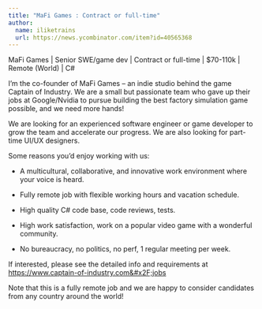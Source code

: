 ```yaml
---
title: "MaFi Games : Contract or full-time"
author:
  name: iliketrains
  url: https://news.ycombinator.com/item?id=40565368
---
```

MaFi Games | Senior SWE&#x2F;game dev | Contract or full-time | $70-110k | Remote (World) | C#

I’m the co-founder of MaFi Games – an indie studio behind the game Captain of Industry. We are a small but passionate team who gave up their jobs at Google&#x2F;Nvidia to pursue building the best factory simulation game possible, and we need more hands!

We are looking for an experienced software engineer or game developer to grow the team and accelerate our progress. We are also looking for part-time UI&#x2F;UX designers.

Some reasons you’d enjoy working with us:

* A multicultural, collaborative, and innovative work environment where your voice is heard.

* Fully remote job with flexible working hours and vacation schedule.

* High quality C# code base, code reviews, tests.

* High work satisfaction, work on a popular video game with a wonderful community.

* No bureaucracy, no politics, no perf, 1 regular meeting per week.

If interested, please see the detailed info and requirements at <a href="https:&#x2F;&#x2F;www.captain-of-industry.com&#x2F;jobs" rel="nofollow">https:&#x2F;&#x2F;www.captain-of-industry.com&#x2F;jobs</a>

Note that this is a fully remote job and we are happy to consider candidates from any country around the world!
